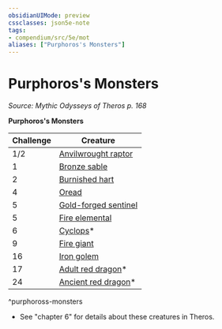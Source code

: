 ```yaml
---
obsidianUIMode: preview
cssclasses: json5e-note
tags:
- compendium/src/5e/mot
aliases: ["Purphoros's Monsters"]
---
```

# Purphoros's Monsters
*Source: Mythic Odysseys of Theros p. 168* 

**Purphoros's Monsters**

| Challenge | Creature |
|-----------|----------|
| 1/2 | [Anvilwrought raptor](/3-Mechanics/CLI/bestiary/construct/anvilwrought-raptor-mot.md) |
| 1 | [Bronze sable](/3-Mechanics/CLI/bestiary/construct/bronze-sable-mot.md) |
| 2 | [Burnished hart](/3-Mechanics/CLI/bestiary/construct/burnished-hart-mot.md) |
| 4 | [Oread](/3-Mechanics/CLI/bestiary/fey/oread-mot.md) |
| 5 | [Gold-forged sentinel](/3-Mechanics/CLI/bestiary/construct/gold-forged-sentinel-mot.md) |
| 5 | [Fire elemental](/3-Mechanics/CLI/bestiary/elemental/fire-elemental.md) |
| 6 | [Cyclops](/3-Mechanics/CLI/bestiary/giant/cyclops.md)* |
| 9 | [Fire giant](/3-Mechanics/CLI/bestiary/giant/fire-giant.md) |
| 16 | [Iron golem](/3-Mechanics/CLI/bestiary/construct/iron-golem.md) |
| 17 | [Adult red dragon](/3-Mechanics/CLI/bestiary/dragon/adult-red-dragon.md)* |
| 24 | [Ancient red dragon](/3-Mechanics/CLI/bestiary/dragon/ancient-red-dragon.md)* |
^purphoross-monsters

* See "chapter 6" for details about these creatures in Theros.